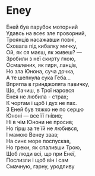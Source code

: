 ﻿# Eney <br />
Еней був парубок моторний <br />
Удавсь на всеє зле проворний, <br />
Троянців насажавши повні, <br />
Сховала під кибалку мичку, <br />
Ой, як ся маєш, як живеш? — <br />
Зробили з неї скирту гною,    <br />
Осмалених, як гиря, ланців, <br />
Но зла Юнона, суча дочка, <br />
А те шепнула сука Геба... <br />
Впрягла в гринджолята павичку, <br />
Що, бачиш, в Трої наровся <br />
Енея не любила - страх; <br />
К чортам і щоб і дух не пах. <br />
3 Еней був тяжко не по серцю <br />
Юноні — все її гнівив; <br />
Ні в чім Юнони не просив; <br />
Но гірш за те їй не любився, <br />
І мамою Венеу звав; <br />
На синє море поспускав, <br />
Но греки, як спаливши Трою, <br />
Щоб люди всі, що при Енеї, <br />
Послизли і щоб він і сам <br />
Смачную, гарну, уродливу <br />
